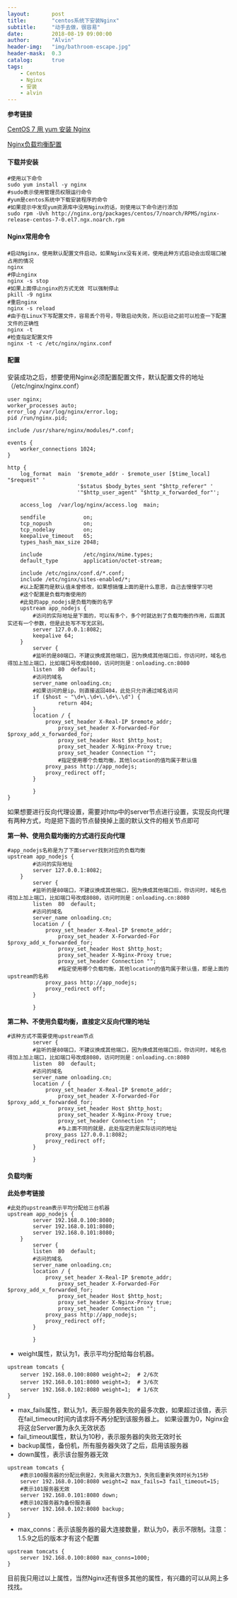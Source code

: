 ```yaml
---
layout:       post
title:        "centos系统下安装Nginx"
subtitle:     "动手去做，很容易"
date:         2018-08-19 09:00:00
author:       "Alvin"
header-img:   "img/bathroom-escape.jpg"
header-mask:  0.3
catalog:      true
tags:
    - Centos
    - Nginx
    - 安装
    - alvin
---
```


**参考链接**

[CentOS 7 用 yum 安装 Nginx](http://chaishiwei.com/blog/1281.html)

[Nginx负载均衡配置](https://blog.csdn.net/xyang81/article/details/51702900)

#### 下载并安装
```
#使用以下命令
sudo yum install -y nginx
#sudo表示使用管理员权限运行命令
#yum是centos系统中下载安装程序的命令
#如果提示中发现yum资源库中没用Nginx的话，则使用以下命令进行添加
sudo rpm -Uvh http://nginx.org/packages/centos/7/noarch/RPMS/nginx-release-centos-7-0.el7.ngx.noarch.rpm
```
#### Nginx常用命令

```
#启动Nginx，使用默认配置文件启动，如果Nginx没有关闭，使用此种方式启动会出现端口被占用的情况
nginx
#停止nginx
nginx -s stop
#如果上面停止nginx的方式无效 可以强制停止
pkill -9 nginx
#重启nginx
nginx -s reload
#由于在Linux下写配置文件，容易丢个符号，导致启动失败，所以启动之前可以检查一下配置文件的正确性
nginx -t
#检查指定配置文件
nginx -t -c /etc/nginx/nginx.conf
```


#### 配置
安装成功之后，想要使用Nginx必须配置配置文件，默认配置文件的地址（/etc/nginx/nginx.conf）


```
user nginx;
worker_processes auto;
error_log /var/log/nginx/error.log;
pid /run/nginx.pid;

include /usr/share/nginx/modules/*.conf;

events {
    worker_connections 1024;
}

http {
    log_format  main  '$remote_addr - $remote_user [$time_local] "$request" '
                      '$status $body_bytes_sent "$http_referer" '
                      '"$http_user_agent" "$http_x_forwarded_for"';

    access_log  /var/log/nginx/access.log  main;

    sendfile            on;
    tcp_nopush          on;
    tcp_nodelay         on;
    keepalive_timeout   65;
    types_hash_max_size 2048;

    include             /etc/nginx/mime.types;
    default_type        application/octet-stream;

	include /etc/nginx/conf.d/*.conf;
	include /etc/nginx/sites-enabled/*;
    #以上配置均是默认值未曾修改，如果想搞懂上面的是什么意思，自己去慢慢学习吧
    #这个配置是负载均衡使用的
    #此处的app_nodejs是负载均衡的名字
	upstream app_nodejs {
	    #访问的实际地址是下面的，可以有多个，多个时就达到了负载均衡的作用，后面其实还有一个参数，但是此处写不写无区别。
		server 127.0.0.1:8082;
		keepalive 64;
	}
    	server {
    	#监听的是80端口，不建议换成其他端口，因为换成其他端口后，你访问时，域名也得加上加上端口，比如端口号改成8080，访问时则是：onloading.cn:8080
        listen	80	default;
        #访问的域名
		server_name onloading.cn; 
		#如果访问的是ip，则直接返回404，此处只允许通过域名访问
		if ($host ~ "\d+\.\d+\.\d+\.\d") {
    			return 404;
		}
		location / {
			proxy_set_header X-Real-IP $remote_addr;
        		proxy_set_header X-Forwarded-For $proxy_add_x_forwarded_for;
        		proxy_set_header Host $http_host;
        		proxy_set_header X-Nginx-Proxy true;
        		proxy_set_header Connection "";
        		#指定使用哪个负载均衡，其他location的值均属于默认值
			proxy_pass http://app_nodejs;
			proxy_redirect off;
		}

    	}
}

```
如果想要进行反向代理设置，需要对http中的server节点进行设置，实现反向代理有两种方式，均是把下面的节点替换掉上面的默认文件的相关节点即可

**第一种、使用负载均衡的方式进行反向代理**
```
#app_nodejs名称是为了下面server找到对应的负载均衡
upstream app_nodejs {
	    #访问的实际地址
		server 127.0.0.1:8082;
	}
    	server {
    	#监听的是80端口，不建议换成其他端口，因为换成其他端口后，你访问时，域名也得加上加上端口，比如端口号改成8080，访问时则是：onloading.cn:8080
        listen	80	default;
        #访问的域名
		server_name onloading.cn; 
		location / {
			proxy_set_header X-Real-IP $remote_addr;
        		proxy_set_header X-Forwarded-For $proxy_add_x_forwarded_for;
        		proxy_set_header Host $http_host;
        		proxy_set_header X-Nginx-Proxy true;
        		proxy_set_header Connection "";
        		#指定使用哪个负载均衡，其他location的值均属于默认值，即是上面的upstream的名称
			proxy_pass http://app_nodejs;
			proxy_redirect off;
		}

    	}
```

**第二种、不使用负载均衡，直接定义反向代理的地址**


```
#该种方式不需要使用upstream节点
    	server {
    	#监听的是80端口，不建议换成其他端口，因为换成其他端口后，你访问时，域名也得加上加上端口，比如端口号改成8080，访问时则是：onloading.cn:8080
        listen	80	default;
        #访问的域名
		server_name onloading.cn; 
		location / {
			proxy_set_header X-Real-IP $remote_addr;
        		proxy_set_header X-Forwarded-For $proxy_add_x_forwarded_for;
        		proxy_set_header Host $http_host;
        		proxy_set_header X-Nginx-Proxy true;
        		proxy_set_header Connection "";
        		#与上面不同的就是，此处指定的是实际访问的地址
			proxy_pass 127.0.0.1:8082;
			proxy_redirect off;
		}

    	}
```

#### 负载均衡
**此处参考链接**

```
#此处的upstream表示平均分配给三台机器
upstream app_nodejs {
		server 192.168.0.100:8080;
		server 192.168.0.101:8080;
		server 192.168.0.101:8080;
	}
    	server {
        listen	80	default;
        #访问的域名
		server_name onloading.cn; 
		location / {
			proxy_set_header X-Real-IP $remote_addr;
        		proxy_set_header X-Forwarded-For $proxy_add_x_forwarded_for;
        		proxy_set_header Host $http_host;
        		proxy_set_header X-Nginx-Proxy true;
        		proxy_set_header Connection "";
			proxy_pass http://app_nodejs;
			proxy_redirect off;
		}

    	}
```
* weight属性，默认为1，表示平均分配给每台机器。


```
upstream tomcats {
    server 192.168.0.100:8080 weight=2;  # 2/6次
    server 192.168.0.101:8080 weight=3;  # 3/6次
    server 192.168.0.102:8080 weight=1;  # 1/6次
}
```
* max_fails属性，默认为1，表示服务器失败的最多次数，如果超过该值，表示在fail_timeout时间内请求将不再分配到该服务器上。 如果设置为0，Nginx会将这台Server置为永久无效状态
* fail_timeout属性，默认为10秒，表示服务器的失败无效时长
* backup属性，备份机，所有服务器失效了之后，启用该服务器
* down属性，表示该台服务器无效


```
upstream tomcats {
    #表示100服务器的分配比例是2，失败最大次数为3，失败后重新失效时长为15秒
    server 192.168.0.100:8080 weight=2 max_fails=3 fail_timeout=15;
    #表示101服务器无效
    server 192.168.0.101:8080 down;
    #表示102服务器为备份服务器
    server 192.168.0.102:8080 backup;
}
```
* max_conns：表示该服务器的最大连接数量，默认为0，表示不限制。注意：1.5.9之后的版本才有这个配置


```
upstream tomcats {
    server 192.168.0.100:8080 max_conns=1000;
}
```

目前我只用过以上属性，当然Nginx还有很多其他的属性，有兴趣的可以从网上多找找。






